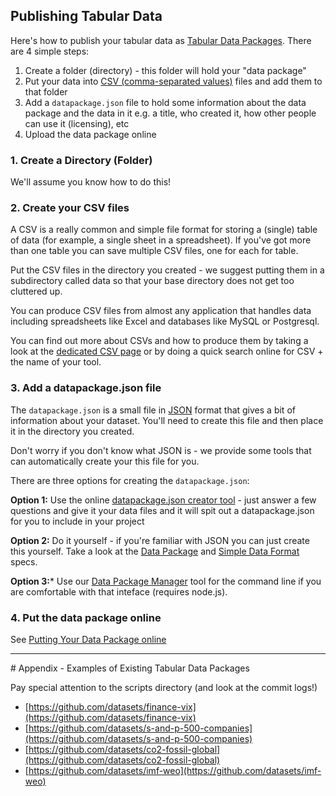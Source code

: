 ## Publishing Tabular Data

Here's how to publish your tabular data as [Tabular Data
Packages][sdf]. There are 4 simple steps:

1. Create a folder (directory) - this folder will hold your "data package"
2. Put your data into [CSV (comma-separated values)][csv]
   files and add them to that folder
3. Add a `datapackage.json` file to hold some information about the data
   package and the data in it e.g. a title, who created it, how other people
   can use it (licensing), etc
4. Upload the data package online

[csv]: /standards/csv/

### 1. Create a Directory (Folder)

We'll assume you know how to do this!

### 2. Create your CSV files

A CSV is a really common and simple file format for storing a (single) table of
data (for example, a single sheet in a spreadsheet). If you've got more than
one table you can save multiple CSV files, one for each for table.

Put the CSV files in the directory you created - we suggest putting them in a
subdirectory called data so that your base directory does not get too cluttered
up.

You can produce CSV files from almost any application that handles data including
spreadsheets like Excel and databases like MySQL or Postgresql.

You can find out more about CSVs and how to produce them by taking a look at
the [dedicated CSV page][csv] or by doing a quick search online for CSV + the
name of your tool.

### 3. Add a datapackage.json file

The `datapackage.json` is a small file in [JSON][] format that gives a bit of
information about your dataset. You'll need to create this file and then place
it in the directory you created.

<div class="alert">
Don't worry if you don't know what JSON is - we provide some tools that can
automatically create your this file for you.
</div>

There are three options for creating the `datapackage.json`:

**Option 1:** Use the online [datapackage.json creator tool][creator] - just answer
a few questions and give it your data files and it will spit out a
datapackage.json for you to include in your project

**Option 2:** Do it yourself - if you're familiar with JSON you can just create
this yourself. Take a look at the [Data Package][dp] and [Simple Data
Format][sdf] specs.

**Option 3:*** Use our [Data Package Manager][dpm] tool for the command line if you are comfortable with that inteface (requires node.js).

[creator]: http://data.okfn.org/tools/create
[JSON]: http://en.wikipedia.org/wiki/JSON
[dp]: http://data.okfn.org/standards/data-package
[dpm]:  https://github.com/okfn/dpm
[sdf]: http://data.okfn.org/standards/simple-data-format

### 4. Put the data package online

See [Putting Your Data Package online][online]

[online]: /doc/publish-online

----

# Appendix - Examples of Existing Tabular Data Packages

Pay special attention to the scripts directory (and look at the commit logs!) 

- [https://github.com/datasets/finance-vix](https://github.com/datasets/finance-vix) 
- [https://github.com/datasets/s-and-p-500-companies](https://github.com/datasets/s-and-p-500-companies) 
- [https://github.com/datasets/co2-fossil-global](https://github.com/datasets/co2-fossil-global) 
- [https://github.com/datasets/imf-weo](https://github.com/datasets/imf-weo) 

